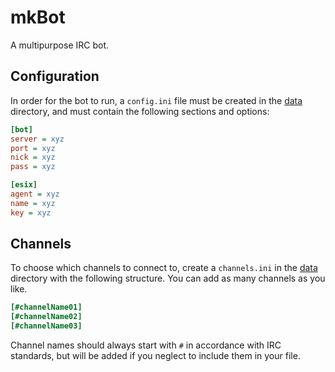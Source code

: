 # mkBot

A multipurpose IRC bot.

## Configuration

In order for the bot to run, a ``config.ini`` file must be created in the [data](data) directory, and must contain the
following sections and options:

```ini
[bot]
server = xyz
port = xyz
nick = xyz
pass = xyz

[esix]
agent = xyz
name = xyz
key = xyz
```

## Channels

To choose which channels to connect to, create a ``channels.ini`` in the [data](data) directory with the following
structure. You can add as many channels as you like.

```ini
[#channelName01]
[#channelName02]
[#channelName03]
```

Channel names should always start with ``#`` in accordance with IRC standards, but will be added if you neglect to
include them in your file.